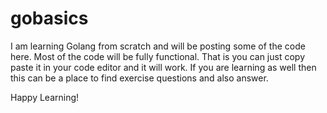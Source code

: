 # gobasics

I am learning Golang from scratch and will be posting some of the code here. Most of the code will be fully functional. That is you can just copy paste it in your code editor and it will work. If you are learning as well then this can be a place to find exercise questions and also answer.

Happy Learning!
